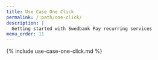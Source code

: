 ```yaml
---
title: Use Case One Click
permalink: /:path/one-click/
description: |
  Getting started with Swedbank Pay recurring services
menu_order: 11
---
```


{% include use-case-one-click.md %}
